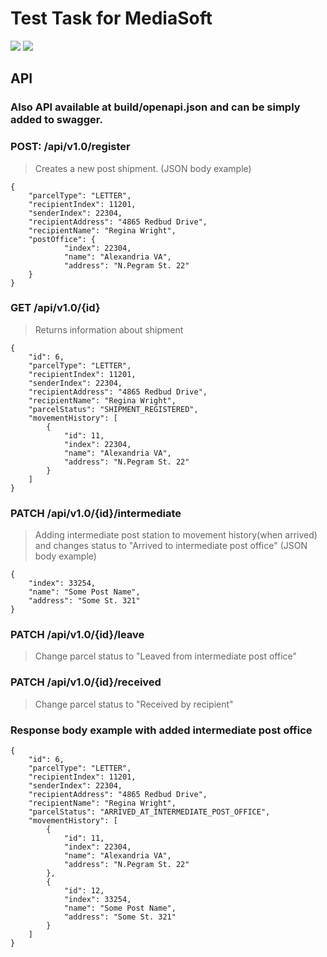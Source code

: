 # Test Task for MediaSoft

<a href="https://codeclimate.com/github/k0damaDEV/MediaSoft-Parcel-Tracker-TEST/maintainability"><img src="https://api.codeclimate.com/v1/badges/0f2d6d0661311cc97961/maintainability" /></a>
<a href="https://codeclimate.com/github/k0damaDEV/MediaSoft-Parcel-Tracker-TEST/test_coverage"><img src="https://api.codeclimate.com/v1/badges/0f2d6d0661311cc97961/test_coverage" /></a>

## API

### Also API available at build/openapi.json and can be simply added to swagger.

### POST: /api/v1.0/register 

> Creates a new post shipment.
(JSON body example)
```
{
    "parcelType": "LETTER",
    "recipientIndex": 11201,
    "senderIndex": 22304,
    "recipientAddress": "4865 Redbud Drive",
    "recipientName": "Regina Wright",
    "postOffice": {
            "index": 22304,
            "name": "Alexandria VA",
            "address": "N.Pegram St. 22"
    }       
}
```



### GET /api/v1.0/{id}
> Returns information about shipment
```
{
    "id": 6,
    "parcelType": "LETTER",
    "recipientIndex": 11201,
    "senderIndex": 22304,
    "recipientAddress": "4865 Redbud Drive",
    "recipientName": "Regina Wright",
    "parcelStatus": "SHIPMENT_REGISTERED",
    "movementHistory": [
        {
            "id": 11,
            "index": 22304,
            "name": "Alexandria VA",
            "address": "N.Pegram St. 22"
        }
    ]
}
```




### PATCH /api/v1.0/{id}/intermediate
> Adding intermediate post station to movement history(when arrived) and changes status to "Arrived to intermediate post office"
(JSON body example)
```
{
    "index": 33254,
    "name": "Some Post Name",
    "address": "Some St. 321"
}
```




### PATCH /api/v1.0/{id}/leave
> Change parcel status to "Leaved from intermediate post office"




### PATCH /api/v1.0/{id}/received
> Change parcel status to "Received by recipient"




### Response body example with added intermediate post office

```
{
    "id": 6,
    "parcelType": "LETTER",
    "recipientIndex": 11201,
    "senderIndex": 22304,
    "recipientAddress": "4865 Redbud Drive",
    "recipientName": "Regina Wright",
    "parcelStatus": "ARRIVED_AT_INTERMEDIATE_POST_OFFICE",
    "movementHistory": [
        {
            "id": 11,
            "index": 22304,
            "name": "Alexandria VA",
            "address": "N.Pegram St. 22"
        },
        {
            "id": 12,
            "index": 33254,
            "name": "Some Post Name",
            "address": "Some St. 321"
        }
    ]
}
```
